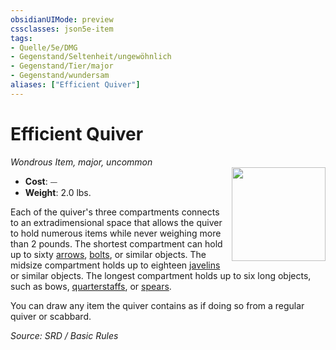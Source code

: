 ```yaml
---
obsidianUIMode: preview
cssclasses: json5e-item
tags:
- Quelle/5e/DMG
- Gegenstand/Seltenheit/ungewöhnlich
- Gegenstand/Tier/major
- Gegenstand/wundersam
aliases: ["Efficient Quiver"]
---
```

# Efficient Quiver
*Wondrous Item, major, uncommon*  
<img src="Gegenstände/efficient-quiver.webp" align="right" width="150">

- **Cost**: ⏤
- **Weight**: 2.0 lbs.

Each of the quiver's three compartments connects to an extradimensional space that allows the quiver to hold numerous items while never weighing more than 2 pounds. The shortest compartment can hold up to sixty [arrows](Pfeil.md), [bolts](Armbrustbolzen.md), or similar objects. The midsize compartment holds up to eighteen [javelins](Wurfspeer.md) or similar objects. The longest compartment holds up to six long objects, such as bows, [quarterstaffs](Kampfstab.md), or [spears](Speer.md).

You can draw any item the quiver contains as if doing so from a regular quiver or scabbard.

*Source: SRD / Basic Rules*